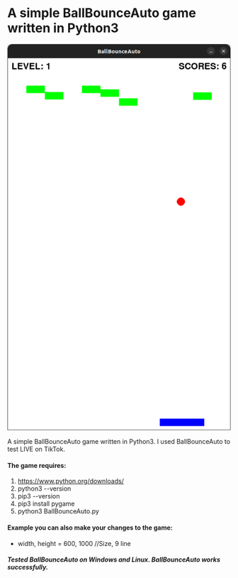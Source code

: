 # A simple BallBounceAuto game written in Python3

![alt text](https://github.com/vitaliy-developer/BallBounceAuto/blob/main/image.png)

A simple BallBounceAuto game written in Python3. 
I used BallBounceAuto to test LIVE on TikTok.

#### The game requires:

1. https://www.python.org/downloads/
2. python3 --version
3. pip3 --version
3. pip3 install pygame
4. python3 BallBounceAuto.py

#### Example you can also make your changes to the game:

- width, height = 600, 1000 //Size, 9 line  


##### Tested BallBounceAuto on Windows and Linux. BallBounceAuto works successfully.